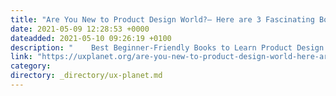 ```yaml
---
title: "Are You New to Product Design World?— Here are 3 Fascinating Books That You Should Definitely Read."
date: 2021-05-09 12:28:53 +0000
dateadded: 2021-05-10 09:26:19 +0100
description: "    Best Beginner-Friendly Books to Learn Product Design.  Continue reading on UX Planet »  "
link: "https://uxplanet.org/are-you-new-to-product-design-world-here-are-3-fascinating-books-that-you-should-definitely-read-33ea0496a8e2?source=rss----819cc2aaeee0---4"
category:
directory: _directory/ux-planet.md
---
```


